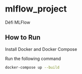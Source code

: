# mlflow_project
Défi MLFlow

## How to Run

Install Docker and Docker Compose

Run the following command

```bash
docker-compose up --build
```
